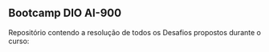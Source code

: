 ## Bootcamp DIO AI-900

Repositório contendo a resolução de todos os Desafios propostos durante o curso:

